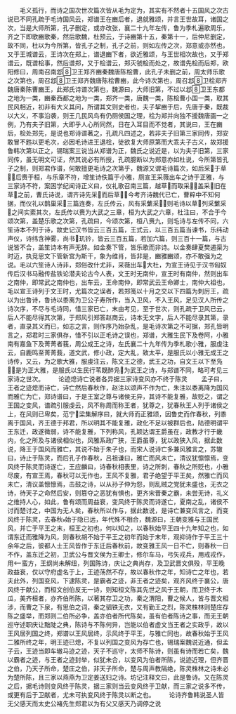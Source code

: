 <!-- { "loadSidebar": true } -->
　　毛义孤行，而诗之国次世次篇次皆从毛为定为，其实有不然者十五国风之次古说已不同孔疏于毛诗国风云，郑谱王在豳后者，退就雅颂，并言王世故耳，诸国之次，当是大师所第，孔子删定，或亦改张，襄二十九年左传，鲁为季札遍歌周乐，齐之下即歌豳歌秦，然后歌魏，杜预云，于诗豳第十五，秦第十一，后仲尼删定，故不同，杜以为今所第，皆孔子之制，孔子之前，则如左传之次，郑意或亦然也，又于王城谱云，王诗次在郑上，谱退豳下者，欲近雅颂，与王世相次故也，又于郑谱云，既谱桧事，然后谱郑，又于桧谱云，郑灭虢桧而处之，故谱先桧而后郑，欧阳修曰，周南召南邶卫王郑齐豳秦魏唐陈桧曹，此孔子未删之前，周太师乐歌之次第也，周召邶卫王郑齐魏唐陈桧曹豳，此今诗次第也，周召邶卫桧郑齐魏唐秦陈曹豳王，此郑氏诗谱次第也，魏源曰，大师旧第，不过以邶卫王东都之地为一类，豳秦西都之地为一类，郑齐一类，唐魏一类，陈桧曹小国一类，取其民风相近，初非有大义其问，所谓其文则史者也，夫子挈豳于后，先唐于秦，既裁以大义，不事沿袭，则王几民风鸟有仍厕侯国之理，桧为郑并向独不援魏唐画一之例，乃有夫子旧第，大即乎人心所同然，日在入耳目而不觉者，其说曰，王在豳后，桧处郑先，是说也郑诗谱著之，孔疏凡四述之，若非夫子旧第三家同传，郑安敢冒不韪以更毛次，必因毛诗进王退桧，徒欲复大师原第而大乖夫子古义，故郑援鲁韩次第以正之，锡瑞案三说当从郑谱为正，魏氏之说近是，以为夫子旧第，三家同传，虽无明文可证，然其说必有所授，孔疏臆断以为郑意亦如杜说，今所第皆孔子之制，则郑君作谱，何敢擅更毛诗之次第乎，魏源又谓毛诗篇次，如后采于草，后赉于桓，与乐章不符，增笙诗佚篇于小雅，厕宣王采薇出车之诗于正雅，与三家诗不符，案困学纪闻诗正义曰，仪礼歌召南三篇，越草而取采，盖采旧在草之前，曹氏诗说，谓齐诗先采而后草，今考齐诗魏代已亡，曹粹中不知何据，而仪礼以鹊巢采三篇连奏，左氏传云，风有采蘩采，则毛诗以草列采蘩采之间实紊其次，左氏传以赉为大武之三章，桓为大武之六章，杜注曰，不合于今颂次第，盖楚乐歌之次第，孔疏曰，今颂次第，桓八赉九，则毛诗与左传不同，六笙诗本不列于诗，故史记汉书皆云三百五篇，王式云，以三百五篇当谏书，乐纬动声仪，诗纬含神雾，尚书玑钤，皆云三百五篇，若加六篇，则三百十一篇，与古说皆不合，盖笙诗本有声无辞。如金奏下管，皆乐歌而非诗。以金奏肆夏樊遏渠为时迈，执竞思文下管新宫为斯干，象为维肖，皆非是，豳雅豳颂，亦不敢强为之说。毛以六笙诗人诗非，郑俗改什尤非，采薇出车大杜，为宣王诗见于汉书匈奴传后汉书马融传盐铁论潜夫论古今人表，文王时无南仲，宣王时有南仲，然则出车之南仲，即常武之南仲也，出车云，王命南仲，即常武云王命卿士，南仲大祖也，毛以宣王诗列于文王时，尤篇次之误者，若郑笺以十月之交以下四篇为刺厉王，疏以为出鲁诗，鲁诗以黍离为卫公子寿所作，当入卫风，不入王风，足见汉人所传之诗次序，不尽与毛诗同，惜三家已亡，末由考见，至于世次，则孔疏于卫风已云，后人不能尽得其次第，于郑风引郑答赵商云，诗本无文字，后人不能尽录其第，录者，直录其义而已，如志之言，则作序乃始杂乱，是毛诗次第之不可据，郑孔皆明言之，郑君时三家俱存，惜不引以正毛诗之误也，郑谱，大雅生民下及卷阿，小雅南有嘉鱼下及菁菁者莪，周公成王之诗，左氏襄二十九年传为季札歌小雅，服虔注云，自鹿鸣至菁菁莪，道文武，修小政，定大乱，致太平，是服氏以小雅无成王之诗传，又云，为之歌大雅，服虔注云，陈文王之德，武王之功，自文王以下至凫，是为正大雅，是服氏以生民行苇既醉凫为武王之诗，与郑谱不同，略可考见三家诗之世次。
　　论迹熄诗亡说者各异据三家诗变风亦不终于陈灵
　　孟子曰，王者之迹熄而诗亡，诗亡然后春秋作，赵注以颂声不作为亡，朱注以黍离降为国风而雅亡为亡，郑诗谱曰，于是王室之尊与诸侯无异，其诗不能复雅，故贬之，谓之王国之变风，谱疏引服虔云，风不称周而称王者，犹尊之，犹春秋王人列于诸侯之上，在风则已卑矣，范宁梁集解序曰，就大师而正雅颂，因鲁史而作春秋，列黍离于国风，齐王德于邦君，所以明其不能复雅，政化不足以被群后也，陆德明谓平王东迁，政遂微弱，诗不能复雅，下列称风，孔颖达谓王爵虽在，政教才行于畿内，化之所及与诸侯相似也，风雅系政广狭，王爵虽尊，犹以政狭入风，据此数说，降王于国风而雅亡，其说不始于朱子也，而宋人说诗亡多兼风雅言之，苏辙曰，诗止于陈灵，而后孔子作春秋，吕祖谦曰，雅亡而风未亡，清议犹懔懔焉，变风终于陈灵而诗遂亡，王应麟曰，诗春秋相表里，诗之所刺，春秋之所贬也，小雅尽废，有宣王焉，春秋可以无作也，王风不复雅，君子绝望于平王矣，然雅亡而风未亡，清议盖懔懔焉，击鼓之诗，以从孙子仲为怨，则乱贼之党犹未盛也，无衣之诗，待天子之命然后安，则篡夺之恶犹有惧也，更齐宋晋秦之霸，未尝无诗，礼义之维持人心，如此，鲁有颂而周益衰，变风终于陈灵而诗遂亡，夏南之乱，诸侯不讨而楚讨之，中国为无人矣，春秋所以作与，据此数说，是诗亡兼变风言之，而变风终于陈灵，去春秋始于隐已远，年代殊不相合，魏源曰，王朝变雅与王国民风，并亡于平王之末，桓王之初也，何以知之，以春秋始平王四十九年知之也，如谓东迁而雅降为风，则春秋胡不始于平王之初年而始于末年，观抑诗作于平王三十余年之后，彼都人士王风皆作于东迁后春秋前，故变雅王风一日不亡，则春秋一日不作，盖东迁之初，卫武公与晋文侯为王卿士，修尔车马，弓矢戎兵，用戒戎作，用蛮方，王纲尚未解纽，列国陈诗，庆让之典尚存，及卫武晋文俱殁，平王晚政益衰，仅以守府虚名于上，王迹荡然不存，故以春秋作之年，知诗亡之年也，若夫此外，列国变风，下逮陈灵，是霸者之迹，非王者之迹矣，观齐风终于襄公，唐风终于献公，而桓文创伯反无一诗，则知桓文陈其先世之风于王朝，而卫终于木瓜，美齐桓者，亦齐伯所陈，以著其存卫之功，秦之渭阳，曹之候人，皆与晋文相涉，而曹之下泉，有思伯之词，秦之驷铁无衣，又有勤王之烈，陈灵株林则楚庄存陈之盛举，而郑则二伯所必争，盖亦伯者所代陈矣，虽有伯者陈诗之事，而无王朝巡守述职庆让黜陡之典，陈诗与不陈何异，岂能以伯者虚文当王者之实政乎，故以王风居列国之终，郑谱以王风居终，示风终于平王，与雅亡同也，故春秋始于王风二雅所终之年，明王迹已熄，不复以列国之变风为存亡也，锡瑞案魏说近通，但孟子云，王迹当即车辙马迹之迹，天子不巡守，太师不陈诗，则虽有诗而若亡矣，魏以霸者之迹，与王者之迹封举，似犹未合，以变风为伯者所陈，说迹近理，但齐晋之伯，乃天子所命，楚庄之伯，非天子所命，楚与周声教隔绝，陈灵株林之诗未必为楚所陈，且三家以燕燕为卫定姜送妇之诗。坊记注释文曰，此是鲁诗。又在陈灵之后，据毛诗则变风终于陈灵，据三家则当云变风终于卫献，而三家之说多不传，或更有后于卫献者，尤未可执变风终于陈灵以断之也。
　　论诗齐鲁韩说圣人皆无父感天而太史公褚先生郑君以为有父又感天乃调停之说
